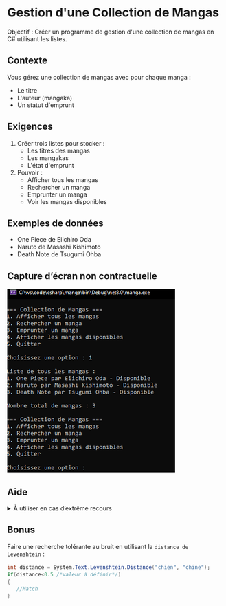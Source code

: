 # Gestion d'une Collection de Mangas

Objectif : Créer un programme de gestion d'une collection de mangas en C# utilisant les listes.

## Contexte
Vous gérez une collection de mangas avec pour chaque manga :

- Le titre
- L'auteur (mangaka)
- Un statut d'emprunt

## Exigences

1. Créer trois listes pour stocker :
    - Les titres des mangas
    - Les mangakas
    - L'état d'emprunt
2. Pouvoir :
    - Afficher tous les mangas
    - Rechercher un manga
    - Emprunter un manga
    - Voir les mangas disponibles
   
## Exemples de données
- One Piece de Eiichiro Oda
- Naruto de Masashi Kishimoto
- Death Note de Tsugumi Ohba

## Capture d’écran non contractuelle

![manga.png](manga.png)

## Aide

<details>
<summary>À utiliser en cas d’extrême recours</summary>

```csharp
using System;
using System.Collections.Generic;

class Program
{
    static void Main(string[] args)
    {
        // Création des trois listes parallèles
        List<string> titres = new List<string>();
        List<string> mangakas = new List<string>();
        List<bool> estEmprunte = new List<bool>();

        // Ajout de quelques mangas
        titres.Add("One Piece");
        mangakas.Add("Eiichiro Oda");
        estEmprunte.Add(false);

        titres.Add("Naruto");
        mangakas.Add("Masashi Kishimoto");
        estEmprunte.Add(false);

        titres.Add("Death Note");
        mangakas.Add("Tsugumi Ohba");
        estEmprunte.Add(false);

        while (true)
        {
            Console.WriteLine("\n=== Collection de Mangas ===");
            Console.WriteLine("1. Afficher tous les mangas");
            Console.WriteLine("2. Rechercher un manga");
            Console.WriteLine("3. Emprunter un manga");
            Console.WriteLine("4. Afficher les mangas disponibles");
            Console.WriteLine("5. Quitter");

            Console.Write("\nChoisissez une option : ");
            string choix = Console.ReadLine();

            if (choix == "1") // Afficher tous les mangas
            {
                Console.WriteLine("\nListe de tous les mangas :");
                for (int i = 0; i < titres.Count; i++)
                {
                    string status = estEmprunte[i] ? "Emprunté" : "Disponible";
                    Console.WriteLine($"{i + 1}. {titres[i]} par {mangakas[i]} - {status}");
                }
                Console.WriteLine($"\nNombre total de mangas : {titres.Count}");
            }
            else if (choix == "2") // Rechercher un manga
            {
                Console.Write("\nEntrez le titre du manga à rechercher : ");
                string recherche = Console.ReadLine();

                bool trouve = false;
                for (int i = 0; i < titres.Count; i++)
                {
                    if (titres[i].ToLower() == recherche.ToLower())
                    {
                        string status = estEmprunte[i] ? "Emprunté" : "Disponible";
                        Console.WriteLine($"Manga trouvé : {titres[i]} par {mangakas[i]} - {status}");
                        trouve = true;
                        break;
                    }
                }
                if (!trouve)
                {
                    Console.WriteLine("Manga non trouvé.");
                }
            }
            else if (choix == "3") // Emprunter un manga
            {
                Console.Write("\nEntrez le titre du manga à emprunter : ");
                string titre = Console.ReadLine();

                bool trouve = false;
                for (int i = 0; i < titres.Count; i++)
                {
                    if (titres[i].ToLower() == titre.ToLower())
                    {
                        if (!estEmprunte[i])
                        {
                            estEmprunte[i] = true;
                            Console.WriteLine("Manga emprunté avec succès !");
                        }
                        else
                        {
                            Console.WriteLine("Ce manga est déjà emprunté.");
                        }
                        trouve = true;
                        break;
                    }
                }
                if (!trouve)
                {
                    Console.WriteLine("Manga non trouvé.");
                }
            }
            else if (choix == "4") // Afficher les mangas disponibles
            {
                Console.WriteLine("\nMangas disponibles :");
                bool aucunManga = true;
                
                for (int i = 0; i < titres.Count; i++)
                {
                    if (!estEmprunte[i])
                    {
                        Console.WriteLine($"{i + 1}. {titres[i]} par {mangakas[i]}");
                        aucunManga = false;
                    }
                }

                if (aucunManga)
                {
                    Console.WriteLine("Aucun manga disponible actuellement.");
                }
            }
            else if (choix == "5") // Quitter
            {
                break;
            }
            else
            {
                Console.WriteLine("Option invalide !");
            }
        }
    }
}
```

</details>

## Bonus
Faire une recherche tolérante au bruit en utilisant la `distance de Levenshtein` :

```csharp
int distance = System.Text.Levenshtein.Distance("chien", "chine");
if(distance<0.5 /*valeur à définir*/)
{
   //Match
}
```